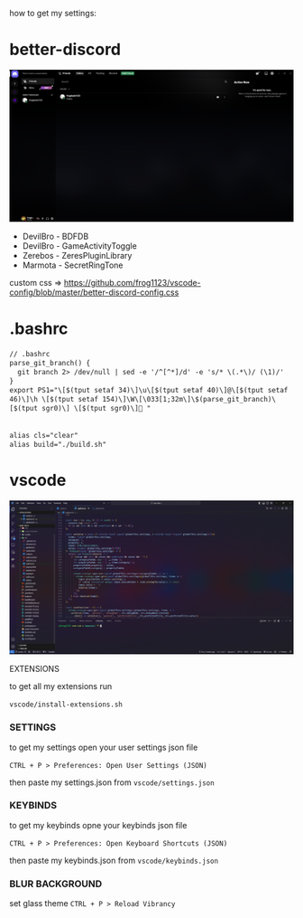 how to get my settings:

# better-discord

<div align="center">

  <img src="https://raw.githubusercontent.com/frog1123/general-settings/master/examples/example-02.png">

</div>

- DevilBro - BDFDB
- DevilBro - GameActivityToggle
- Zerebos - ZeresPluginLibrary
- Marmota - SecretRingTone

custom css => https://github.com/frog1123/vscode-config/blob/master/better-discord-config.css

# .bashrc

```bashrc
// .bashrc
parse_git_branch() {
  git branch 2> /dev/null | sed -e '/^[^*]/d' -e 's/* \(.*\)/ (\1)/'
}
export PS1="\[$(tput setaf 34)\]\u\[$(tput setaf 40)\]@\[$(tput setaf 46)\]\h \[$(tput setaf 154)\]\W\[\033[1;32m\]\$(parse_git_branch)\[$(tput sgr0)\] \[$(tput sgr0)\]🌴 "


alias cls="clear"
alias build="./build.sh"
```

# vscode

<div align="center">

  <img src="https://raw.githubusercontent.com/frog1123/general-settings/master/examples/example-01.png">

</div>

EXTENSIONS

to get all my extensions run

`vscode/install-extensions.sh`

### SETTINGS

to get my settings open your user settings json file

`CTRL + P > Preferences: Open User Settings (JSON)`

then paste my settings.json from `vscode/settings.json`

### KEYBINDS

to get my keybinds opne your keybinds json file

`CTRL + P > Preferences: Open Keyboard Shortcuts (JSON)`

then paste my keybinds.json from `vscode/keybinds.json`

### BLUR BACKGROUND

set glass theme `CTRL + P > Reload Vibrancy`
